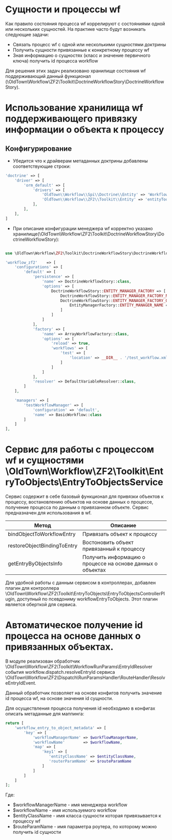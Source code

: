 # Сущности и процессы wf

Как правило состояния процесса wf коррелируют с состояниями одной или нескольких сущностей. На практике часто будут 
возникать следующие задачи:

* Связать процесс wf с одной или несколькими сущностями доктрины
* Получить сущности привязанные к конкретному процессу wf
* Зная информацию о сущностях (класс и значение первичного ключа) получить id процесса workflow

Для решения этих задач реализовано хранилище состояния wf поддерживающий данный функционал (\OldTown\Workflow\ZF2\Toolkit\DoctrineWorkflowStory\DoctrineWorkflowStory).

# Использование хранилища wf поддерживающего привязку информации о объекта к процессу

## Конфигурирование

* Убедится что к драйверам метаданных доктрины добавлены соответствующие строки:
```php
'doctrine' => [
    'driver' => [
        'orm_default' => [
            'drivers' => [
                'OldTown\\Workflow\\Spi\\Doctrine\\Entity' => 'WorkflowDoctrineEntity',
                'OldTown\\Workflow\\ZF2\\Toolkit\\Entity' => 'entityToolkit'
            ],
        ],
    ],
]
```

* При описание конфигурации менеджера wf корректно указано хранилище(\OldTown\Workflow\ZF2\Toolkit\DoctrineWorkflowStory\DoctrineWorkflowStory):
```php

use \OldTown\Workflow\ZF2\Toolkit\DoctrineWorkflowStory\DoctrineWorkflowStory

'workflow_zf2'    => [
    'configurations' => [
        'default' => [
            'persistence' => [
                'name' => DoctrineWorkflowStory::class,
                'options' => [
                    DoctrineWorkflowStory::ENTITY_MANAGER_FACTORY => [
                        DoctrineWorkflowStory::ENTITY_MANAGER_FACTORY_NAME => EntityManagerFactory::class,
                        DoctrineWorkflowStory::ENTITY_MANAGER_FACTORY_OPTIONS => [
                            EntityManagerFactory::ENTITY_MANAGER_NAME => 'doctrine.entitymanager.test'
                        ]
                    ]
                ]
            ],
            'factory' => [
                'name' => ArrayWorkflowFactory::class,
                'options' => [
                    'reload' => true,
                    'workflows' => [
                        'test' => [
                            'location' => __DIR__ . '/test_workflow.xml'
                        ]
                    ]
                ]
            ],
            'resolver' => DefaultVariableResolver::class,
        ]
    ],

    'managers' => [
        'testWorkflowManager' => [
            'configuration' => 'default',
            'name' => BasicWorkflow::class
        ]
    ]
],

```

# Сервис для работы с процессом wf и сущностями \OldTown\Workflow\ZF2\Toolkit\EntryToObjects\EntryToObjectsService
 
 Сервис содержит в себе базовый функционал для привязки объектов к процессу, востановлению объектов на основе данных о процессе,
 получение процесса по данным о привязанном объекте. Сервис предназначен для использования в wf.
 
 Метод|Описание 
 ---------------------------|-------------------------------------------------------------------------------------------
 bindObjectToWorkflowEntry  |Привязать объект к процессу
 restoreObjectBindingToEntry|Востоновить объект привязанный к процессу
 getEntryByObjectsInfo      |Получить информацию о процессе на основе данных о объектах
 
 Для удобной работы с данным сервисом в контроллерах, добавлен плагин для контроллера \OldTown\Workflow\ZF2\Toolkit\EntryToObjects\EntryToObjectsControllerPlugin,
 доступный по псевдониму workflowEntryToObjects. Этот плагин является оберткой для сервиса.
 
# Автоматическое получение id процесса на основе данных о привязанных объектах.

В модуле реализован обработчик \OldTown\Workflow\ZF2\Toolkit\WorkflowRunParams\EntryIdResolver события workflow.dispatch.resolveEntryId
сервиса \OldTown\Workflow\ZF2\Dispatch\RunParamsHandler\RouteHandler\ResolveEntryIdEvent.

Данный обработчик позволяет на основе конфигов получить значение id процесса wf, на основе значения id сущности.

Для осуществления процесса получения id необходимо в конфигах описать метаданные для маппинга:

```php
return [
    'workflow_entry_to_object_metadata' => [
        'key' => [
            'workflowManagerName' => $workflowManagerName,
            'workflowName'        => $workflowName,
            'map' => [
                'key1' => [
                   'entityClassName' => $entityClassName,
                   'routerParamName' => $routeParamName
                ]
            ]
        ]
    ]
];
```

Где:

* $workflowManagerName - имя менеджера workflow
* $workflowName        - имя используемого workflow
* $entityClassName     - имя класса сущности которая привязывается к процессу wf
* $routeParamName      - имя параметра роутера, по которому можно получить id сущности
 
 
 
 
 
 


